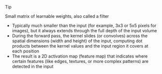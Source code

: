 >[!tip]
>Small matrix of learnable weights, also called a filter

- Typically much smaller than the input (for example, 3x3 or 5x5 pixels for images), but it always extends through the full depth of the input volume
- During the forward pass, the kernel slides (or convolves) across the spatial dimensions (width and height) of the input, computing dot products between the kernel values and the input region it covers at each position
- The result is a 2D activation map (feature map) that indicates where certain features (like edges, textures, or more complex patterns) are detected in the input
